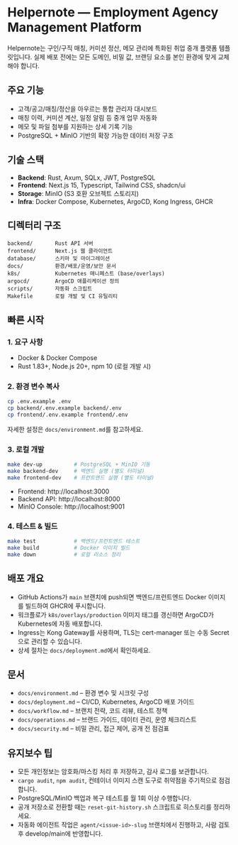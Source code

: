 # Helpernote — Employment Agency Management Platform

Helpernote는 구인/구직 매칭, 커미션 정산, 메모 관리에 특화된 취업 중개 플랫폼 템플릿입니다. 실제 배포 전에는 모든 도메인, 비밀 값, 브랜딩 요소를 본인 환경에 맞게 교체해야 합니다.

## 주요 기능
- 고객/공고/매칭/정산을 아우르는 통합 관리자 대시보드
- 매칭 이력, 커미션 계산, 일정 알림 등 중개 업무 자동화
- 메모 및 파일 첨부를 지원하는 상세 기록 기능
- PostgreSQL + MinIO 기반의 확장 가능한 데이터 저장 구조

## 기술 스택
- **Backend**: Rust, Axum, SQLx, JWT, PostgreSQL
- **Frontend**: Next.js 15, Typescript, Tailwind CSS, shadcn/ui
- **Storage**: MinIO (S3 호환 오브젝트 스토리지)
- **Infra**: Docker Compose, Kubernetes, ArgoCD, Kong Ingress, GHCR

## 디렉터리 구조
```
backend/       Rust API 서버
frontend/      Next.js 웹 클라이언트
database/      스키마 및 마이그레이션
docs/          환경/배포/운영/보안 문서
k8s/           Kubernetes 매니페스트 (base/overlays)
argocd/        ArgoCD 애플리케이션 정의
scripts/       자동화 스크립트
Makefile       로컬 개발 및 CI 유틸리티
```

## 빠른 시작

### 1. 요구 사항
- Docker & Docker Compose
- Rust 1.83+, Node.js 20+, npm 10 (로컬 개발 시)

### 2. 환경 변수 복사
```bash
cp .env.example .env
cp backend/.env.example backend/.env
cp frontend/.env.example frontend/.env
```
자세한 설정은 `docs/environment.md`를 참고하세요.

### 3. 로컬 개발
```bash
make dev-up          # PostgreSQL + MinIO 기동
make backend-dev     # 백엔드 실행 (별도 터미널)
make frontend-dev    # 프런트엔드 실행 (별도 터미널)
```
- Frontend: http://localhost:3000  
- Backend API: http://localhost:8000  
- MinIO Console: http://localhost:9001

### 4. 테스트 & 빌드
```bash
make test            # 백엔드/프런트엔드 테스트
make build           # Docker 이미지 빌드
make down            # 로컬 리소스 정리
```

## 배포 개요
- GitHub Actions가 `main` 브랜치에 push되면 백엔드/프런트엔드 Docker 이미지를 빌드하여 GHCR에 푸시합니다.
- 워크플로가 `k8s/overlays/production` 이미지 태그를 갱신하면 ArgoCD가 Kubernetes에 자동 배포합니다.
- Ingress는 Kong Gateway를 사용하며, TLS는 cert-manager 또는 수동 Secret으로 관리할 수 있습니다.
- 상세 절차는 `docs/deployment.md`에서 확인하세요.

## 문서
- `docs/environment.md` – 환경 변수 및 시크릿 구성
- `docs/deployment.md` – CI/CD, Kubernetes, ArgoCD 배포 가이드
- `docs/workflow.md` – 브랜치 전략, 코드 리뷰, 테스트 정책
- `docs/operations.md` – 브랜드 가이드, 데이터 관리, 운영 체크리스트
- `docs/security.md` – 비밀 관리, 접근 제어, 공개 전 점검표

## 유지보수 팁
- 모든 개인정보는 암호화/마스킹 처리 후 저장하고, 감사 로그를 보관합니다.
- `cargo audit`, `npm audit`, 컨테이너 이미지 스캔 도구로 취약점을 주기적으로 점검합니다.
- PostgreSQL/MinIO 백업과 복구 테스트를 월 1회 이상 수행합니다.
- 공개 저장소로 전환할 때는 `reset-git-history.sh` 스크립트로 히스토리를 정리하세요.
- 자동화 에이전트 작업은 `agent/<issue-id>-slug` 브랜치에서 진행하고, 사람 검토 후 develop/main에 반영합니다.
